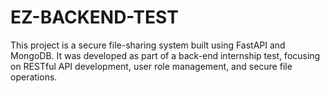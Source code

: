 # EZ-BACKEND-TEST
This project is a secure file-sharing system built using FastAPI and MongoDB. It was developed as part of a back-end internship test, focusing on RESTful API development, user role management, and secure file operations.
